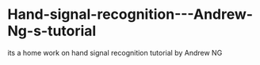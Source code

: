 # Hand-signal-recognition---Andrew-Ng-s-tutorial
its a home work on hand signal recognition tutorial by Andrew NG

